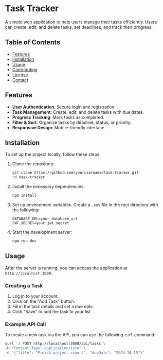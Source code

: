 # Task Tracker

A simple web application to help users manage their tasks efficiently. Users can create, edit, and delete tasks, set deadlines, and track their progress.

## Table of Contents

- [Features](#features)
- [Installation](#installation)
- [Usage](#usage)
- [Contributing](#contributing)
- [License](#license)
- [Contact](#contact)

## Features

- **User Authentication**: Secure login and registration.
- **Task Management**: Create, edit, and delete tasks with due dates.
- **Progress Tracking**: Mark tasks as completed.
- **Filter & Sort**: Organize tasks by deadline, status, or priority.
- **Responsive Design**: Mobile-friendly interface.

## Installation

To set up the project locally, follow these steps:

1. Clone the repository:
    ```bash
    git clone https://github.com/yourusername/task-tracker.git
    cd task-tracker
    ```

2. Install the necessary dependencies:
    ```bash
    npm install
    ```

3. Set up environment variables. Create a `.env` file in the root directory with the following:
    ```plaintext
    DATABASE_URL=your_database_url
    JWT_SECRET=your_jwt_secret
    ```

4. Start the development server:
    ```bash
    npm run dev
    ```

## Usage

After the server is running, you can access the application at `http://localhost:3000`.

### Creating a Task

1. Log in to your account.
2. Click on the "Add Task" button.
3. Fill in the task details and set a due date.
4. Click "Save" to add the task to your list.

### Example API Call

To create a new task via the API, you can use the following `curl` command:

```bash
curl -X POST http://localhost:3000/api/tasks \
-H "Content-Type: application/json" \
-d '{"title": "Finish project report", "dueDate": "2024-10-15"}'
